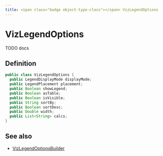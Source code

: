 ```yaml
---
title: <span class="badge object-type-class"></span> VizLegendOptions
---
```

# <span class="badge object-type-class"></span> VizLegendOptions

TODO docs

## Definition

```java
public class VizLegendOptions {
  public LegendDisplayMode displayMode;
  public LegendPlacement placement;
  public Boolean showLegend;
  public Boolean asTable;
  public Boolean isVisible;
  public String sortBy;
  public Boolean sortDesc;
  public Double width;
  public List<String> calcs;
}
```
## See also

 * <span class="badge builder"></span> [VizLegendOptionsBuilder](./builder-VizLegendOptionsBuilder.md)
